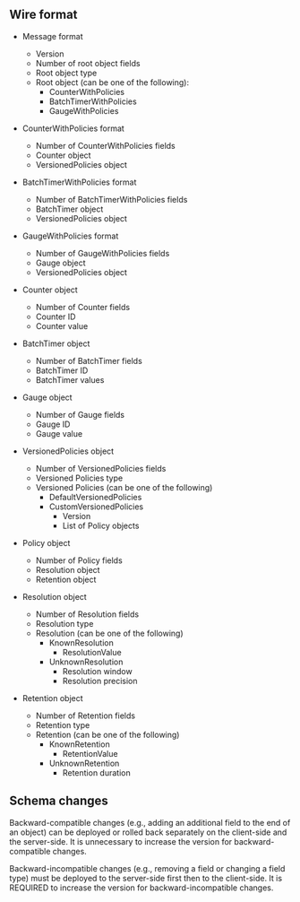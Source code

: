 ## Wire format

* Message format
  * Version
  * Number of root object fields
  * Root object type
  * Root object (can be one of the following):
    * CounterWithPolicies
    * BatchTimerWithPolicies
    * GaugeWithPolicies

* CounterWithPolicies format
  * Number of CounterWithPolicies fields
  * Counter object
  * VersionedPolicies object

* BatchTimerWithPolicies format
  * Number of BatchTimerWithPolicies fields
  * BatchTimer object
  * VersionedPolicies object

* GaugeWithPolicies format
  * Number of GaugeWithPolicies fields
  * Gauge object
  * VersionedPolicies object

* Counter object
  * Number of Counter fields
  * Counter ID
  * Counter value

* BatchTimer object
  * Number of BatchTimer fields
  * BatchTimer ID
  * BatchTimer values

* Gauge object
  * Number of Gauge fields
  * Gauge ID
  * Gauge value

* VersionedPolicies object
  * Number of VersionedPolicies fields
  * Versioned Policies type
  * Versioned Policies (can be one of the following)
    * DefaultVersionedPolicies
    * CustomVersionedPolicies
      * Version
      * List of Policy objects

* Policy object
  * Number of Policy fields
  * Resolution object
  * Retention object

* Resolution object
  * Number of Resolution fields
  * Resolution type
  * Resolution (can be one of the following)
    * KnownResolution
      * ResolutionValue
    * UnknownResolution
      * Resolution window
      * Resolution precision

* Retention object
  * Number of Retention fields
  * Retention type
  * Retention (can be one of the following)
    * KnownRetention
      * RetentionValue
    * UnknownRetention
      * Retention duration

## Schema changes

Backward-compatible changes (e.g., adding an additional field to the end of an object) can be
deployed or rolled back separately on the client-side and the server-side. It is unnecessary to
increase the version for backward-compatible changes.

Backward-incompatible changes (e.g., removing a field or changing a field type) must be deployed
to the server-side first then to the client-side. It is REQUIRED to increase the version for
backward-incompatible changes.